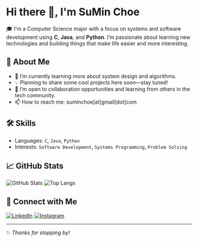 # Hi there 👋, I'm SuMin Choe

🎓 I'm a Computer Science major with a focus on systems and software development using **C**, **Java**, and **Python**. I’m passionate about learning new technologies and building things that make life easier and more interesting.

## 🚀 About Me
- 🌱 I’m currently learning more about system design and algorithms.
- 💡 Planning to share some cool projects here soon—stay tuned!
- 🤝 I’m open to collaboration opportunities and learning from others in the tech community.
- 📫 How to reach me: suminchoe[at]gmail[dot]com

## 🛠️ Skills
- Languages: `C`, `Java`, `Python`
- Interests: `Software Development`, `Systems Programming`, `Problem Solving`

## 📈 GitHub Stats
![GitHub Stats](https://github-readme-stats.vercel.app/api?username=suminchoe&show_icons=true&theme=radical)
![Top Langs](https://github-readme-stats.vercel.app/api/top-langs/?username=suminchoe&layout=compact&theme=radical)

## 🔗 Connect with Me
[![LinkedIn](https://img.shields.io/badge/LinkedIn-blue?style=for-the-badge&logo=linkedin)](https://www.linkedin.com/in/your-linkedin-handle)
[![Instagram](https://img.shields.io/badge/Instagram-E4405F?style=for-the-badge&logo=instagram&logoColor=white)](https://www.instagram.com/your-instagram-handle)

---

✨ _Thanks for stopping by!_
